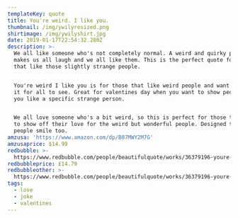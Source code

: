 ```yaml
---
templateKey: quote
title: You're weird. I like you.
thumbnail: /img/ywilyresized.png
shirtimage: /img/ywilyshirt.jpg
date: 2019-01-17T22:54:32.280Z
description: >-
  We all like someone who's not completely normal. A weird and quirky person
  makes us all laugh and we all like them. This is the perfect quote for those
  that like those slightly strange people.


  You're weird I like you is for those that like weird people and want to wear
  it for all to see. Great for valentines day when you want to show people that
  you like a specific strange person.


  We all love someone who's a bit weird, so this is perfect for those that want
  to show off their love for the weird but wonderful people. Designed to make
  people smile too.
amzusa: 'https://www.amazon.com/dp/B07MWY2M7G'
amzusaprice: $14.99
redbubble: >-
  https://www.redbubble.com/people/beautifulquote/works/36379196-youre-weird-i-like-you?asc=u&p=t-shirt
redbubbleprice: £14.79
redbubbleother: >-
  https://www.redbubble.com/people/beautifulquote/works/36379196-youre-weird-i-like-you?asc=u&modal=%2Fboom%2Fb%2FavailableProducts%2F36379196&p=t-shirt
tags:
  - love
  - joke
  - valentines
---
```


